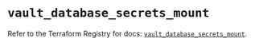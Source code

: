# `vault_database_secrets_mount`

Refer to the Terraform Registry for docs: [`vault_database_secrets_mount`](https://registry.terraform.io/providers/hashicorp/vault/3.25.0/docs/resources/database_secrets_mount).
